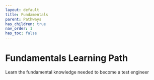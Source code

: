```yaml
---
layout: default
title: Fundamentals
parent: Pathways
has_children: true
nav_order: 1
has_toc: false
---
```


# Fundamentals Learning Path

Learn the fundamental knowledge needed to become a test engineer
